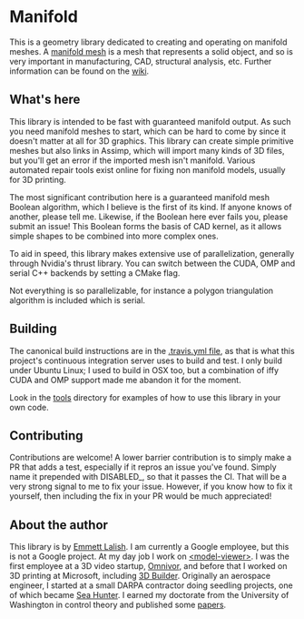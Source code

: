 # Manifold

This is a geometry library dedicated to creating and operating on manifold meshes. A [manifold mesh](https://github.com/elalish/manifold/wiki/Manifoldness) is a mesh that represents a solid object, and so is very important in manufacturing, CAD, structural analysis, etc. Further information can be found on the [wiki](https://github.com/elalish/manifold/wiki).

## What's here

This library is intended to be fast with guaranteed manifold output. As such you need manifold meshes to start, which can be hard to come by since it doesn't matter at all for 3D graphics. This library can create simple primitive meshes but also links in Assimp, which will import many kinds of 3D files, but you'll get an error if the imported mesh isn't manifold. Various automated repair tools exist online for fixing non manifold models, usually for 3D printing. 

The most significant contribution here is a guaranteed manifold mesh Boolean algorithm, which I believe is the first of its kind. If anyone knows of another, please tell me. Likewise, if the Boolean here ever fails you, please submit an issue! This Boolean forms the basis of CAD kernel, as it allows simple shapes to be combined into more complex ones.

To aid in speed, this library makes extensive use of parallelization, generally through Nvidia's thrust library. You can switch between the CUDA, OMP and serial C++ backends by setting a CMake flag. 

Not everything is so parallelizable, for instance a polygon triangulation algorithm is included which is serial. 

## Building

The canonical build instructions are in the [.travis.yml file](https://github.com/elalish/manifold/blob/master/.travis.yml), as that is what this project's continuous integration server uses to build and test. I only build under Ubuntu Linux; I used to build in OSX too, but a combination of iffy CUDA and OMP support made me abandon it for the moment. 

Look in the [tools](https://github.com/elalish/manifold/tree/master/tools) directory for examples of how to use this library in your own code.

## Contributing

Contributions are welcome! A lower barrier contribution is to simply make a PR that adds a test, especially if it repros an issue you've found. Simply name it prepended with DISABLED_, so that it passes the CI. That will be a very strong signal to me to fix your issue. However, if you know how to fix it yourself, then including the fix in your PR would be much appreciated!

## About the author

This library is by [Emmett Lalish](https://www.thingiverse.com/emmett). I am currently a Google employee, but this is not a Google project. At my day job I work on [\<model-viewer\>](https://github.com/GoogleWebComponents/model-viewer). I was the first employee at a 3D video startup, [Omnivor](https://www.omnivor.io/), and before that I worked on 3D printing at Microsoft, including [3D Builder](https://www.microsoft.com/en-us/p/3d-builder/9wzdncrfj3t6?activetab=pivot%3Aoverviewtab). Originally an aerospace engineer, I started at a small DARPA contractor doing seedling projects, one of which became [Sea Hunter](https://en.wikipedia.org/wiki/Sea_Hunter). I earned my doctorate from the University of Washington in control theory and published some [papers](https://www.researchgate.net/scientific-contributions/75011026_Emmett_Lalish).
